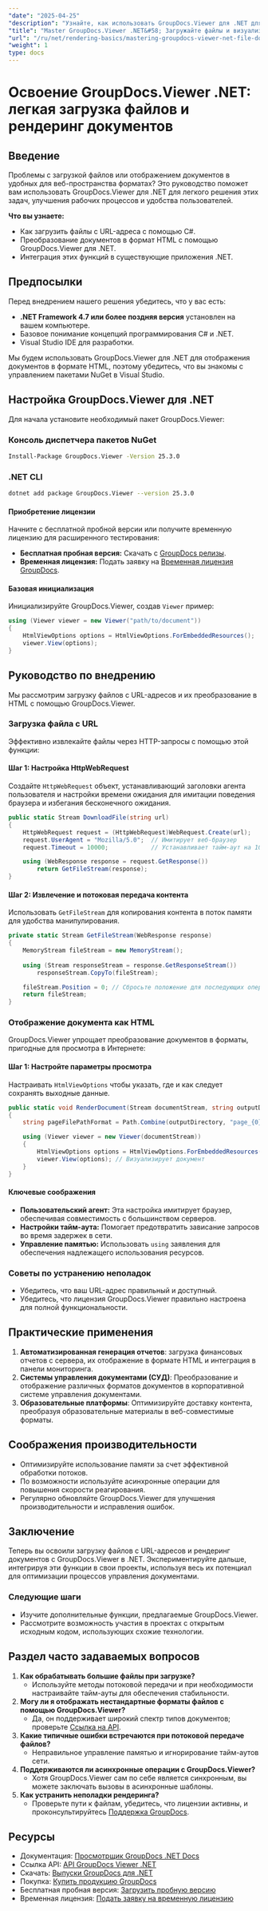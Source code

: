 ```yaml
---
"date": "2025-04-25"
"description": "Узнайте, как использовать GroupDocs.Viewer для .NET для загрузки файлов с URL-адресов и их преобразования в формат HTML, улучшая ваши приложения .NET с помощью оптимизированного управления документами."
"title": "Master GroupDocs.Viewer .NET&#58; Загружайте файлы и визуализируйте HTML-документы без усилий"
"url": "/ru/net/rendering-basics/mastering-groupdocs-viewer-net-file-download-html-rendering/"
"weight": 1
type: docs
---
```

# Освоение GroupDocs.Viewer .NET: легкая загрузка файлов и рендеринг документов

## Введение

Проблемы с загрузкой файлов или отображением документов в удобных для веб-пространства форматах? Это руководство поможет вам использовать GroupDocs.Viewer для .NET для легкого решения этих задач, улучшения рабочих процессов и удобства пользователей.

**Что вы узнаете:**
- Как загрузить файлы с URL-адреса с помощью C#.
- Преобразование документов в формат HTML с помощью GroupDocs.Viewer для .NET.
- Интеграция этих функций в существующие приложения .NET.

## Предпосылки
Перед внедрением нашего решения убедитесь, что у вас есть:
- **.NET Framework 4.7 или более поздняя версия** установлен на вашем компьютере.
- Базовое понимание концепций программирования C# и .NET.
- Visual Studio IDE для разработки.

Мы будем использовать GroupDocs.Viewer для .NET для отображения документов в формате HTML, поэтому убедитесь, что вы знакомы с управлением пакетами NuGet в Visual Studio.

## Настройка GroupDocs.Viewer для .NET
Для начала установите необходимый пакет GroupDocs.Viewer:

### Консоль диспетчера пакетов NuGet
```bash
Install-Package GroupDocs.Viewer -Version 25.3.0
```

### .NET CLI
```bash
dotnet add package GroupDocs.Viewer --version 25.3.0
```

#### Приобретение лицензии
Начните с бесплатной пробной версии или получите временную лицензию для расширенного тестирования:
- **Бесплатная пробная версия:** Скачать с [GroupDocs релизы](https://releases.groupdocs.com/viewer/net/).
- **Временная лицензия:** Подать заявку на [Временная лицензия GroupDocs](https://purchase.groupdocs.com/temporary-license/).

#### Базовая инициализация
Инициализируйте GroupDocs.Viewer, создав `Viewer` пример:
```csharp
using (Viewer viewer = new Viewer("path/to/document"))
{
    HtmlViewOptions options = HtmlViewOptions.ForEmbeddedResources();
    viewer.View(options);
}
```

## Руководство по внедрению
Мы рассмотрим загрузку файлов с URL-адресов и их преобразование в HTML с помощью GroupDocs.Viewer.

### Загрузка файла с URL
Эффективно извлекайте файлы через HTTP-запросы с помощью этой функции:

#### Шаг 1: Настройка HttpWebRequest
Создайте `HttpWebRequest` объект, устанавливающий заголовки агента пользователя и настройки времени ожидания для имитации поведения браузера и избегания бесконечного ожидания.
```csharp
public static Stream DownloadFile(string url)
{
    HttpWebRequest request = (HttpWebRequest)WebRequest.Create(url);
    request.UserAgent = "Mozilla/5.0";  // Имитирует веб-браузер
    request.Timeout = 10000;            // Устанавливает тайм-аут на 10 секунд

    using (WebResponse response = request.GetResponse())
        return GetFileStream(response);
}
```

#### Шаг 2: Извлечение и потоковая передача контента
Использовать `GetFileStream` для копирования контента в поток памяти для удобства манипулирования.
```csharp
private static Stream GetFileStream(WebResponse response)
{
    MemoryStream fileStream = new MemoryStream();
    
    using (Stream responseStream = response.GetResponseStream())
        responseStream.CopyTo(fileStream);

    fileStream.Position = 0; // Сбросьте положение для последующих операций чтения.
    return fileStream;
}
```

### Отображение документа как HTML
GroupDocs.Viewer упрощает преобразование документов в форматы, пригодные для просмотра в Интернете:

#### Шаг 1: Настройте параметры просмотра
Настраивать `HtmlViewOptions` чтобы указать, где и как следует сохранять выходные данные.
```csharp
public static void RenderDocument(Stream documentStream, string outputDirectory)
{
    string pageFilePathFormat = Path.Combine(outputDirectory, "page_{0}.html");

    using (Viewer viewer = new Viewer(documentStream))
    {
        HtmlViewOptions options = HtmlViewOptions.ForEmbeddedResources(pageFilePathFormat);
        viewer.View(options); // Визуализирует документ
    }
}
```

#### Ключевые соображения
- **Пользовательский агент:** Эта настройка имитирует браузер, обеспечивая совместимость с большинством серверов.
- **Настройки тайм-аута:** Помогает предотвратить зависание запросов во время задержек в сети.
- **Управление памятью:** Использовать `using` заявления для обеспечения надлежащего использования ресурсов.

### Советы по устранению неполадок
- Убедитесь, что ваш URL-адрес правильный и доступный.
- Убедитесь, что лицензия GroupDocs.Viewer правильно настроена для полной функциональности.

## Практические применения
1. **Автоматизированная генерация отчетов**: загрузка финансовых отчетов с сервера, их отображение в формате HTML и интеграция в панели мониторинга.
2. **Системы управления документами (СУД)**: Преобразование и отображение различных форматов документов в корпоративной системе управления документами.
3. **Образовательные платформы**: Оптимизируйте доставку контента, преобразуя образовательные материалы в веб-совместимые форматы.

## Соображения производительности
- Оптимизируйте использование памяти за счет эффективной обработки потоков.
- По возможности используйте асинхронные операции для повышения скорости реагирования.
- Регулярно обновляйте GroupDocs.Viewer для улучшения производительности и исправления ошибок.

## Заключение
Теперь вы освоили загрузку файлов с URL-адресов и рендеринг документов с GroupDocs.Viewer в .NET. Экспериментируйте дальше, интегрируя эти функции в свои проекты, используя весь их потенциал для оптимизации процессов управления документами.

### Следующие шаги
- Изучите дополнительные функции, предлагаемые GroupDocs.Viewer.
- Рассмотрите возможность участия в проектах с открытым исходным кодом, использующих схожие технологии.

## Раздел часто задаваемых вопросов
1. **Как обрабатывать большие файлы при загрузке?**
   - Используйте методы потоковой передачи и при необходимости настраивайте тайм-ауты для обеспечения стабильности.
2. **Могу ли я отображать нестандартные форматы файлов с помощью GroupDocs.Viewer?**
   - Да, он поддерживает широкий спектр типов документов; проверьте [Ссылка на API](https://reference.groupdocs.com/viewer/net/).
3. **Какие типичные ошибки встречаются при потоковой передаче файлов?**
   - Неправильное управление памятью и игнорирование тайм-аутов сети.
4. **Поддерживаются ли асинхронные операции с GroupDocs.Viewer?**
   - Хотя GroupDocs.Viewer сам по себе является синхронным, вы можете заключать вызовы в асинхронные шаблоны.
5. **Как устранить неполадки рендеринга?**
   - Проверьте пути к файлам, убедитесь, что лицензии активны, и проконсультируйтесь [Поддержка GroupDocs](https://forum.groupdocs.com/c/viewer/9).

## Ресурсы
- Документация: [Просмотрщик GroupDocs .NET Docs](https://docs.groupdocs.com/viewer/net/)
- Ссылка API: [API GroupDocs Viewer .NET](https://reference.groupdocs.com/viewer/net/)
- Скачать: [Выпуски GroupDocs для .NET](https://releases.groupdocs.com/viewer/net/)
- Покупка: [Купить продукцию GroupDocs](https://purchase.groupdocs.com/buy)
- Бесплатная пробная версия: [Загрузить пробную версию](https://releases.groupdocs.com/viewer/net/)
- Временная лицензия: [Подать заявку на временную лицензию](https://purchase.groupdocs.com/temporary-license/)